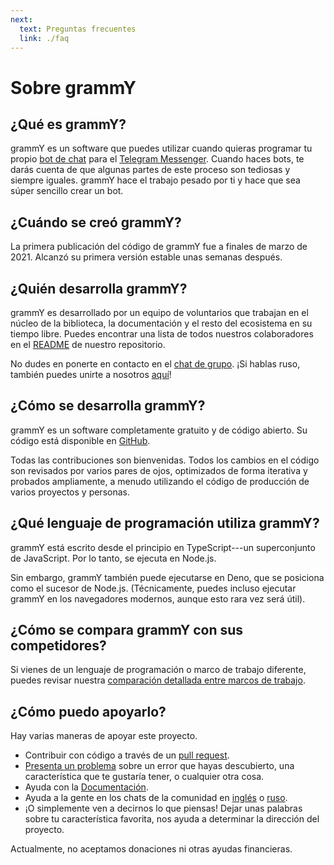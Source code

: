 ```yaml
---
next:
  text: Preguntas frecuentes
  link: ./faq
---
```


# Sobre grammY

## ¿Qué es grammY?

grammY es un software que puedes utilizar cuando quieras programar tu propio
[bot de chat](https://core.telegram.org/bots) para el
[Telegram Messenger](https://telegram.org). Cuando haces bots, te darás cuenta
de que algunas partes de este proceso son tediosas y siempre iguales. grammY
hace el trabajo pesado por ti y hace que sea súper sencillo crear un bot.

## ¿Cuándo se creó grammY?

La primera publicación del código de grammY fue a finales de marzo de 2021.
Alcanzó su primera versión estable unas semanas después.

## ¿Quién desarrolla grammY?

grammY es desarrollado por un equipo de voluntarios que trabajan en el núcleo de
la biblioteca, la documentación y el resto del ecosistema en su tiempo libre.
Puedes encontrar una lista de todos nuestros colaboradores en el
[README](https://github.com/grammyjs/grammY#contributors-) de nuestro
repositorio.

No dudes en ponerte en contacto en el [chat de grupo](https://t.me/grammyjs).
¡Si hablas ruso, también puedes unirte a nosotros
[aquí](https://t.me/grammyjs_ru)!

## ¿Cómo se desarrolla grammY?

grammY es un software completamente gratuito y de código abierto. Su código está
disponible en [GitHub](https://github.com/grammyjs/grammY).

Todas las contribuciones son bienvenidas. Todos los cambios en el código son
revisados por varios pares de ojos, optimizados de forma iterativa y probados
ampliamente, a menudo utilizando el código de producción de varios proyectos y
personas.

## ¿Qué lenguaje de programación utiliza grammY?

grammY está escrito desde el principio en TypeScript---un superconjunto de
JavaScript. Por lo tanto, se ejecuta en Node.js.

Sin embargo, grammY también puede ejecutarse en Deno, que se posiciona como el
sucesor de Node.js. (Técnicamente, puedes incluso ejecutar grammY en los
navegadores modernos, aunque esto rara vez será útil).

## ¿Cómo se compara grammY con sus competidores?

Si vienes de un lenguaje de programación o marco de trabajo diferente, puedes
revisar nuestra [comparación detallada entre marcos de trabajo](./comparison).

## ¿Cómo puedo apoyarlo?

Hay varias maneras de apoyar este proyecto.

- Contribuir con código a través de un
  [pull request](https://github.com/grammyjs/grammY/pulls).
- [Presenta un problema](https://github.com/grammyjs/grammY/issues/new) sobre un
  error que hayas descubierto, una característica que te gustaría tener, o
  cualquier otra cosa.
- Ayuda con la [Documentación](https://github.com/grammyjs/website).
- Ayuda a la gente en los chats de la comunidad en
  [inglés](https://t.me/grammyjs) o [ruso](https://t.me/grammyjs_ru).
- ¡O simplemente ven a decirnos lo que piensas! Dejar unas palabras sobre tu
  característica favorita, nos ayuda a determinar la dirección del proyecto.

Actualmente, no aceptamos donaciones ni otras ayudas financieras.
